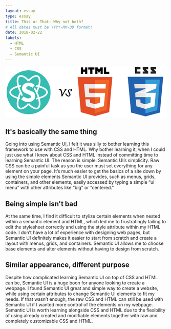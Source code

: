 ```yaml
---
layout: essay
type: essay
title: This or That: Why not both?
# All dates must be YYYY-MM-DD format!
date: 2018-02-22
labels:
  - HTML
  - CSS
  - Semantic UI
---
```


<img class="ui medium right floated image" src="../images/semanticuivscss.png">

## It's basically the same thing

Going into using Semantic UI, I felt it was silly to bother learning this framework to use with CSS and HTML. Why bother learning it, when I could just use what I knew about CSS and HTML instead of committing time to learning Semantic UI. The reason is simple: Semantic UI’s simplicity. Raw CSS can be a painful task as you the user must set everything for any element on your page.  It’s much easier to get the basics of a site down by using the simple elements Semantic UI provides, such as menus, grids, containers, and other elements, easily accessed by typing a simple “ui menu” with other attributes like “big” or “centered.” 

## Being simple isn't bad

At the same time, I find it difficult to stylize certain elements when nested within a semantic element and HTML, which led me to frustratingly failing to edit the stylesheet correctly and using the style attribute within my HTML code.  I don’t have a lot of experience with designing web pages, but Semantic UI definitely makes it easier to start from scratch and create a layout with menus, grids, and containers. Semantic UI allows me to choose base elements and alter elements without having to design from scratch.

## Similar appearance, different purpose

Despite how complicated learning Semantic UI on top of CSS and HTML can be, Semantic UI is a huge boon for anyone looking to create a webpage. I found Semantic UI great and simple way to create a website, while using certain attributes to change Semantic UI elements to fit my needs. If that wasn’t enough, the raw CSS and HTML can still be used with Semantic UI if I wanted more control of the elements on my webpage. Semantic UI is worth learning alongside CSS and HTML due to the flexibility of using already created and modifiable elements together with raw and completely customizable CSS and HTML.

